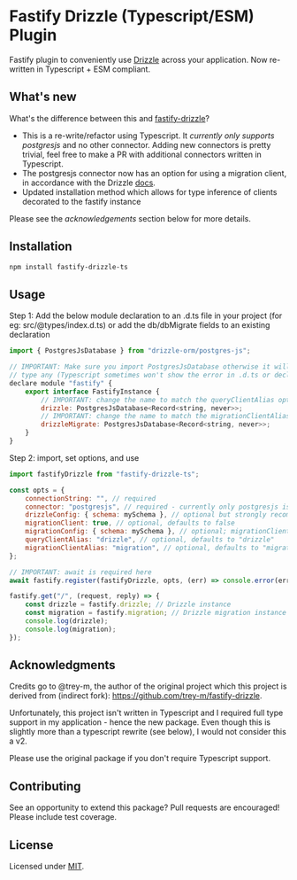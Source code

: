 # Fastify Drizzle (Typescript/ESM) Plugin

Fastify plugin to conveniently use [Drizzle](https://orm.drizzle.team) across your application. Now re-written in Typescript + ESM compliant.

## What's new

What's the difference between this and [fastify-drizzle](https://github.com/trey-m/fastify-drizzle)?

-   This is a re-write/refactor using Typescript. It _currently only supports postgresjs_ and no other connector. Adding new connectors is pretty trivial, feel free to make a PR with additional connectors written in Typescript.
-   The postgresjs connector now has an option for using a migration client, in accordance with the Drizzle [docs](https://orm.drizzle.team/docs/get-started-postgresql#postgresjs).
-   Updated installation method which allows for type inference of clients decorated to the fastify instance

Please see the _acknowledgements_ section below for more details.

## Installation

```bash
npm install fastify-drizzle-ts
```

## Usage

Step 1: Add the below module declaration to an .d.ts file in your project (for eg: src/@types/index.d.ts) or add the db/dbMigrate fields to an existing declaration

```javascript
import { PostgresJsDatabase } from "drizzle-orm/postgres-js";

// IMPORTANT: Make sure you import PostgresJsDatabase otherwise it will have
// type any (Typescript sometimes won't show the error in .d.ts or declaration of module)
declare module "fastify" {
    export interface FastifyInstance {
        // IMPORTANT: change the name to match the queryClientAlias option below if set, otherwise, use the below
        drizzle: PostgresJsDatabase<Record<string, never>>;
        // IMPORTANT: change the name to match the migrationClientAlias option below if set, otherwise, use the below
        drizzleMigrate: PostgresJsDatabase<Record<string, never>>;
    }
}
```

Step 2: import, set options, and use

```javascript
import fastifyDrizzle from "fastify-drizzle-ts";

const opts = {
    connectionString: "", // required
    connector: "postgresjs", // required - currently only postgresjs is supported
    drizzleConfig: { schema: mySchema }, // optional but strongly recommended for any kind of type inference
    migrationClient: true, // optional, defaults to false
    migrationConfig: { schema: mySchema }, // optional; migrationClient needs to be true for this to take effect
    queryClientAlias: "drizzle", // optional, defaults to "drizzle"
    migrationClientAlias: "migration", // optional, defaults to "migration"; migrationClient needs to be set to true
};

// IMPORTANT: await is required here
await fastify.register(fastifyDrizzle, opts, (err) => console.error(err));

fastify.get("/", (request, reply) => {
    const drizzle = fastify.drizzle; // Drizzle instance
    const migration = fastify.migration; // Drizzle migration instance
    console.log(drizzle);
    console.log(migration);
});
```

## Acknowledgments

Credits go to @trey-m, the author of the original project which this project is derived from (indirect fork): https://github.com/trey-m/fastify-drizzle.

Unfortunately, this project isn't written in Typescript and I required full type support in my application - hence the new package. Even though this is slightly more than a typescript rewrite (see below), I would not consider this a v2.

Please use the original package if you don't require Typescript support.

## Contributing

See an opportunity to extend this package? Pull requests are encouraged! Please include test coverage.

## License

Licensed under [MIT](./LICENSE).
